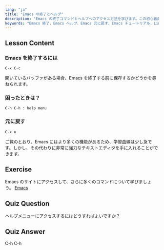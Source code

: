 ```yaml
---
lang: "ja"
title: "Emacs の終了とヘルプ"
description: "Emacs の終了コマンドとヘルプへのアクセス方法を学びます。この初心者向けのチュートリアルで、Emacs の基本的なナビゲーションと元に戻す機能を理解しましょう。"
keywords: "Emacs 終了，Emacs ヘルプ，Emacs 元に戻す，Emacs チュートリアル，Linux テキストエディタ，初心者ガイド"
---
```


## Lesson Content

### Emacs を終了するには

```
C-x C-c
```

開いているバッファがある場合、Emacs を終了する前に保存するかどうかを尋ねられます。

### 困ったときは？

```
C-h C-h : help menu
```

### 元に戻す

```
C-x u
```

ご覧のとおり、Emacs にはより多くの機能があるため、学習曲線は少し急です。しかし、その代わりに非常に強力なテキストエディタを手に入れることができます。

## Exercise

Emacs のサイトにアクセスして、さらに多くのコマンドについて学びましょう。 [Emacs](https://www.gnu.org/software/emacs/)

## Quiz Question

ヘルプメニューにアクセスするにはどうすればよいですか？

## Quiz Answer

C-h C-h
